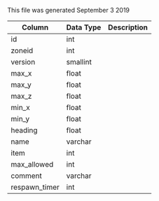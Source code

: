 This file was generated September 3 2019

| Column        | Data Type | Description |
| ------------- | --------- | ----------- |
| id            | int       |             |
| zoneid        | int       |             |
| version       | smallint  |             |
| max_x         | float     |             |
| max_y         | float     |             |
| max_z         | float     |             |
| min_x         | float     |             |
| min_y         | float     |             |
| heading       | float     |             |
| name          | varchar   |             |
| item          | int       |             |
| max_allowed   | int       |             |
| comment       | varchar   |             |
| respawn_timer | int       |             |
